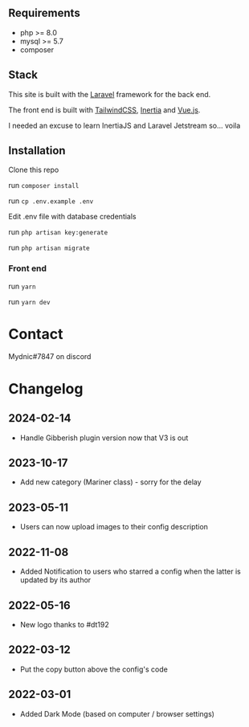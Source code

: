## Requirements

- php >= 8.0
- mysql >= 5.7
- composer

## Stack

This site is built with the [Laravel](https://laravel.com/) framework for the back end.

The front end is built with [TailwindCSS](https://tailwindcss.com/), [Inertia](https://inertiajs.com/) and [Vue.js](https://vuejs.org/).

I needed an excuse to learn InertiaJS and Laravel Jetstream so... voila

## Installation

Clone this repo

run `composer install`

run `cp .env.example .env`

Edit .env file with database credentials

run `php artisan key:generate`

run `php artisan migrate`

### Front end

run `yarn`

run `yarn dev`

# Contact

Mydnic#7847 on discord

# Changelog

## 2024-02-14
- Handle Gibberish plugin version now that V3 is out

## 2023-10-17
- Add new category (Mariner class) - sorry for the delay

## 2023-05-11
- Users can now upload images to their config description

## 2022-11-08
- Added Notification to users who starred a config when the latter is updated by its author

## 2022-05-16
- New logo thanks to #dt192

## 2022-03-12
- Put the copy button above the config's code

## 2022-03-01
- Added Dark Mode (based on computer / browser settings)
